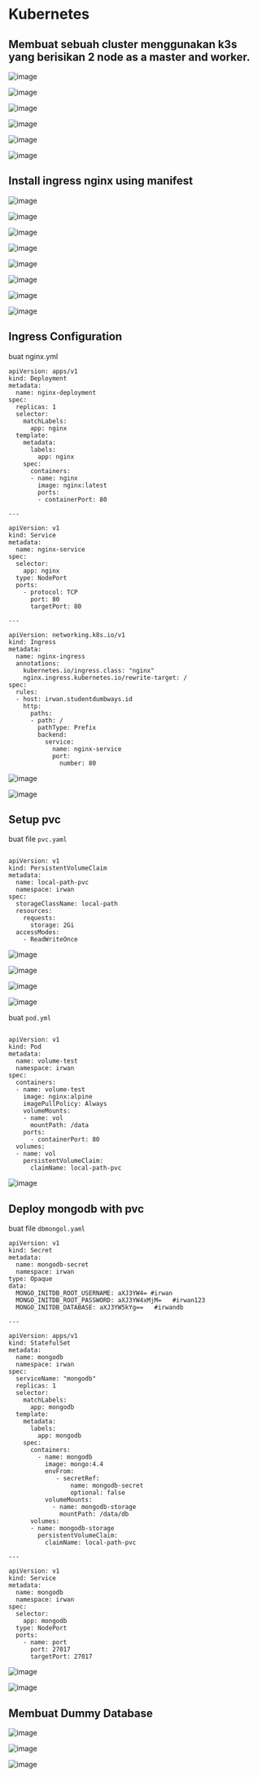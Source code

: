 # Kubernetes

## Membuat sebuah cluster menggunakan k3s yang berisikan 2 node as a master and worker.

![image](https://github.com/irwanpanai/devops19-dumbways-irwanpanai/assets/89429810/f2c568ca-0394-4179-bcef-30d0ba85b8e6)

![image](https://github.com/irwanpanai/devops19-dumbways-irwanpanai/assets/89429810/acbfdc67-6b22-4c0f-8a53-d9668b5c0d68)

![image](https://github.com/irwanpanai/devops19-dumbways-irwanpanai/assets/89429810/85b4d2ed-7a14-4dd3-84b5-6446e192ac44)

![image](https://github.com/irwanpanai/devops19-dumbways-irwanpanai/assets/89429810/470fae8c-7a78-4ddb-b5cc-287a371d82bc)

![image](https://github.com/irwanpanai/devops19-dumbways-irwanpanai/assets/89429810/b06647d5-de79-41fd-8b00-029fd507583f)

![image](https://github.com/irwanpanai/devops19-dumbways-irwanpanai/assets/89429810/a8d220cf-7ef9-4d33-9d5b-7f134713041b)

## Install ingress nginx using manifest

![image](https://github.com/irwanpanai/devops19-dumbways-irwanpanai/assets/89429810/b478cded-1fde-474f-85f1-b7601ea89986)

![image](https://github.com/irwanpanai/devops19-dumbways-irwanpanai/assets/89429810/ed1216db-dbf0-4f78-af4b-851bf491390c)

![image](https://github.com/irwanpanai/devops19-dumbways-irwanpanai/assets/89429810/00652a7e-a117-461b-8006-0766b1219901)

![image](https://github.com/irwanpanai/devops19-dumbways-irwanpanai/assets/89429810/dd3a2d96-dbbd-4c5e-b254-1bf056f29a31)

![image](https://github.com/irwanpanai/devops19-dumbways-irwanpanai/assets/89429810/da8cee8c-6ec9-4967-b73d-9d84dd469fae)

![image](https://github.com/irwanpanai/devops19-dumbways-irwanpanai/assets/89429810/f6decb40-155b-4621-84ca-b2343082f7db)

![image](https://github.com/irwanpanai/devops19-dumbways-irwanpanai/assets/89429810/25812806-4674-4d5b-8713-61cfc609abec)

![image](https://github.com/irwanpanai/devops19-dumbways-irwanpanai/assets/89429810/a7641278-2ecb-41bd-a721-e33f866ccf27)

## Ingress Configuration

buat nginx.yml
```
apiVersion: apps/v1
kind: Deployment
metadata:
  name: nginx-deployment
spec:
  replicas: 1
  selector:
    matchLabels:
      app: nginx
  template:
    metadata:
      labels:
        app: nginx
    spec:
      containers:
      - name: nginx
        image: nginx:latest
        ports:
        - containerPort: 80

---

apiVersion: v1
kind: Service
metadata:
  name: nginx-service
spec:
  selector:
    app: nginx
  type: NodePort
  ports:
    - protocol: TCP
      port: 80
      targetPort: 80

---

apiVersion: networking.k8s.io/v1
kind: Ingress
metadata:
  name: nginx-ingress
  annotations:
    kubernetes.io/ingress.class: "nginx"
    nginx.ingress.kubernetes.io/rewrite-target: /
spec:
  rules:
  - host: irwan.studentdumbways.id  
    http:
      paths:
      - path: /
        pathType: Prefix
        backend:
          service:
            name: nginx-service
            port:
              number: 80
```

![image](https://github.com/irwanpanai/devops19-dumbways-irwanpanai/assets/89429810/d2cf9674-1231-467c-8731-316863920237)

![image](https://github.com/irwanpanai/devops19-dumbways-irwanpanai/assets/89429810/c9e3c80b-fdae-404b-bce7-d8be4fcd8660)

## Setup pvc
buat file ```pvc.yaml```

```

apiVersion: v1
kind: PersistentVolumeClaim
metadata:
  name: local-path-pvc
  namespace: irwan
spec:
  storageClassName: local-path
  resources:
    requests:
      storage: 2Gi
  accessModes:
    - ReadWriteOnce

```

![image](https://github.com/irwanpanai/devops19-dumbways-irwanpanai/assets/89429810/a970c2bc-4923-46f2-a555-54a4b4438e94)

![image](https://github.com/irwanpanai/devops19-dumbways-irwanpanai/assets/89429810/72927df7-d0c9-4b45-919d-912ab8a6f779)

![image](https://github.com/irwanpanai/devops19-dumbways-irwanpanai/assets/89429810/c6466207-07a6-4dc7-8ee7-d088c525c3a1)

![image](https://github.com/irwanpanai/devops19-dumbways-irwanpanai/assets/89429810/e5c7d3c4-1db2-486a-8874-7fb685adcdae)

buat ```pod.yml```
```

apiVersion: v1
kind: Pod
metadata:
  name: volume-test
  namespace: irwan
spec:
  containers:
  - name: volume-test
    image: nginx:alpine
    imagePullPolicy: Always
    volumeMounts:
    - name: vol 
      mountPath: /data
    ports:
      - containerPort: 80
  volumes:
  - name: vol
    persistentVolumeClaim:
      claimName: local-path-pvc

```

![image](https://github.com/irwanpanai/devops19-dumbways-irwanpanai/assets/89429810/92138a08-128d-479f-ab6c-ad0d23c92c02)

## Deploy mongodb with pvc
buat file ```dbmongol.yaml```
```
apiVersion: v1
kind: Secret
metadata:
  name: mongodb-secret
  namespace: irwan
type: Opaque
data:
  MONGO_INITDB_ROOT_USERNAME: aXJ3YW4= #irwan 
  MONGO_INITDB_ROOT_PASSWORD: aXJ3YW4xMjM=   #irwan123
  MONGO_INITDB_DATABASE: aXJ3YW5kYg==   #irwandb

---

apiVersion: apps/v1
kind: StatefulSet
metadata:
  name: mongodb
  namespace: irwan
spec:
  serviceName: "mongodb"
  replicas: 1
  selector:
    matchLabels:
      app: mongodb
  template:
    metadata:
      labels:
        app: mongodb
    spec:
      containers:
        - name: mongodb
          image: mongo:4.4
          envFrom:
             - secretRef:
                 name: mongodb-secret
                 optional: false
          volumeMounts:
            - name: mongodb-storage
              mountPath: /data/db
      volumes:
      - name: mongodb-storage
        persistentVolumeClaim:
          claimName: local-path-pvc

---

apiVersion: v1
kind: Service
metadata:
  name: mongodb
  namespace: irwan
spec:
  selector:
    app: mongodb
  type: NodePort
  ports:
    - name: port
      port: 27017
      targetPort: 27017

```

![image](https://github.com/irwanpanai/devops19-dumbways-irwanpanai/assets/89429810/e08623bb-1d9e-4577-b905-03ec3ade1589)

![image](https://github.com/irwanpanai/devops19-dumbways-irwanpanai/assets/89429810/6c01ea97-bcb7-44d4-8fa1-dff33406f0fc)

## Membuat Dummy Database 

![image](https://github.com/irwanpanai/devops19-dumbways-irwanpanai/assets/89429810/c88700e1-a8fc-4ddd-bad6-ce36f20029f0)

![image](https://github.com/irwanpanai/devops19-dumbways-irwanpanai/assets/89429810/d406393a-b08f-423d-8060-93a6b7cfa09d)

![image](https://github.com/irwanpanai/devops19-dumbways-irwanpanai/assets/89429810/3fc935a8-7cb7-48c4-b50c-81faddc8be90)

